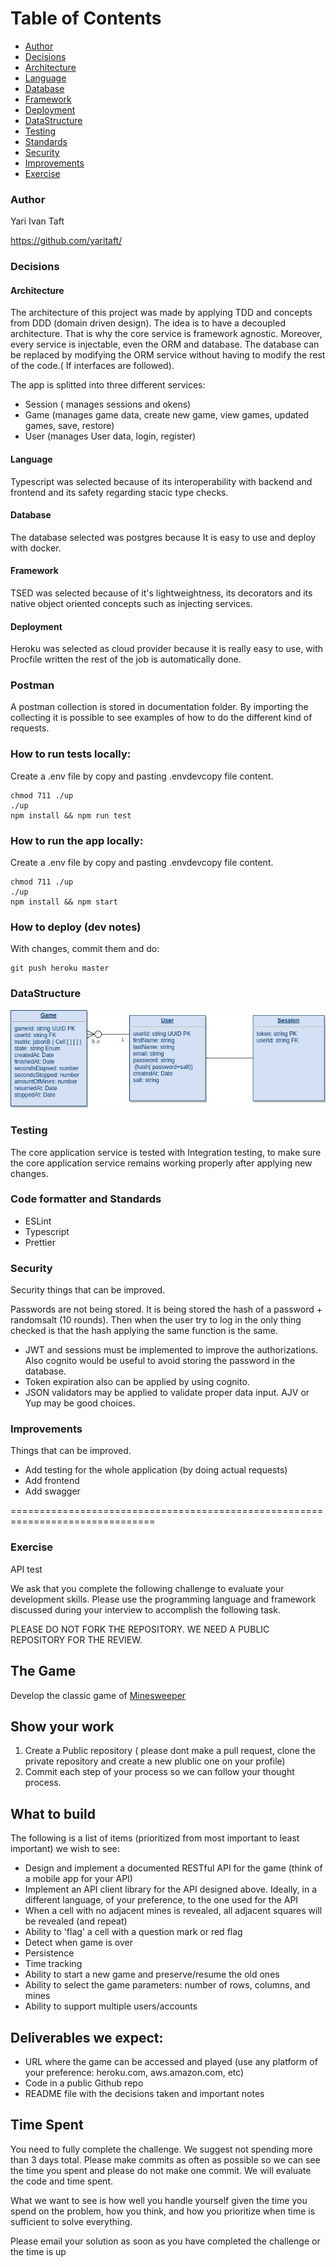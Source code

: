 # Table of Contents

- [Author](#Author)
- [Decisions](#Decisions)
- [Architecture](#Architecture)
- [Language](#Language)
- [Database](#Database)
- [Framework](#Framework)
- [Deployment](#Deployment)
- [DataStructure](#DataStructure)
- [Testing](#Testing)
- [Standards](#Standards)
- [Security](#Security)
- [Improvements](#Improvements)
- [Exercise](#Exercise)

### Author
Yari Ivan Taft

https://github.com/yaritaft/

### Decisions
#### Architecture

The architecture of this project was made by applying TDD and concepts from DDD (domain driven design). The idea is to have a decoupled architecture. That is why the core service is framework agnostic. Moreover, every service is injectable, even the ORM and database.
The database can be replaced by modifying the ORM service without having to modify the rest of the code.( If interfaces are followed).

The app is splitted into three different services:
- Session ( manages sessions and okens)
- Game (manages game data, create new game, view games, updated games, save, restore)
- User (manages User data, login, register)

#### Language

Typescript was selected because of its interoperability with backend and frontend and its safety regarding stacic type checks.

#### Database

The database selected was postgres because It is easy to use and deploy with docker.

#### Framework

TSED was selected because of it's lightweightness, its decorators and its native object oriented concepts such as injecting services.

#### Deployment

Heroku was selected as cloud provider because it is really easy to use, with Procfile written the rest of the job is automatically done.

### Postman

A postman collection is stored in documentation folder. By importing the collecting it is possible to
see examples of how to do the different kind of requests.

### How to run tests locally:
Create a .env file by copy and pasting .envdevcopy file content.
```
chmod 711 ./up
./up
npm install && npm run test
```

### How to run the app locally:
Create a .env file by copy and pasting .envdevcopy file content.
```
chmod 711 ./up
./up
npm install && npm start
```

### How to deploy (dev notes)
With changes, commit them and do:
```
git push heroku master
```

### DataStructure

![](https://github.com/yaritaft/minesweeper_tsed/blob/master/documentation/DB.jpg)

### Testing

The core application service is tested with Integration testing, to make sure the core application service remains working properly after applying new changes.

### Code formatter and Standards

- ESLint
- Typescript
- Prettier

### Security
Security things that can be improved.

Passwords are not being stored. It is being stored the hash of a password + randomsalt (10 rounds). Then when the user try to log in the only thing checked is that the hash applying the same function is the same.

- JWT and sessions must be implemented to improve the authorizations. Also cognito would be useful to avoid storing the password in the database.
- Token expiration also can be applied by using cognito.
- JSON validators may be applied to validate proper data input. AJV or Yup may be good choices.

### Improvements
Things that can be improved.

- Add testing for the whole application (by doing actual requests)
- Add frontend
- Add swagger

===============================================================================
### Exercise

API test

We ask that you complete the following challenge to evaluate your development skills. Please use the programming language and framework discussed during your interview to accomplish the following task.

PLEASE DO NOT FORK THE REPOSITORY. WE NEED A PUBLIC REPOSITORY FOR THE REVIEW. 

## The Game
Develop the classic game of [Minesweeper](https://en.wikipedia.org/wiki/Minesweeper_(video_game))

## Show your work

1.  Create a Public repository ( please dont make a pull request, clone the private repository and create a new plublic one on your profile)
2.  Commit each step of your process so we can follow your thought process.

## What to build
The following is a list of items (prioritized from most important to least important) we wish to see:
* Design and implement  a documented RESTful API for the game (think of a mobile app for your API)
* Implement an API client library for the API designed above. Ideally, in a different language, of your preference, to the one used for the API
* When a cell with no adjacent mines is revealed, all adjacent squares will be revealed (and repeat)
* Ability to 'flag' a cell with a question mark or red flag
* Detect when game is over
* Persistence
* Time tracking
* Ability to start a new game and preserve/resume the old ones
* Ability to select the game parameters: number of rows, columns, and mines
* Ability to support multiple users/accounts
 
## Deliverables we expect:
* URL where the game can be accessed and played (use any platform of your preference: heroku.com, aws.amazon.com, etc)
* Code in a public Github repo
* README file with the decisions taken and important notes

## Time Spent
You need to fully complete the challenge. We suggest not spending more than 3 days total.  Please make commits as often as possible so we can see the time you spent and please do not make one commit.  We will evaluate the code and time spent.
 
What we want to see is how well you handle yourself given the time you spend on the problem, how you think, and how you prioritize when time is sufficient to solve everything.

Please email your solution as soon as you have completed the challenge or the time is up
